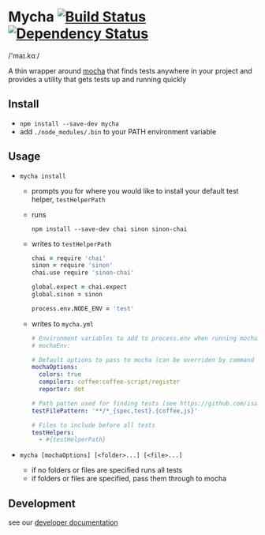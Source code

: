 # Mycha [![Build Status](https://travis-ci.org/Originate/mycha.svg?branch=master)](https://travis-ci.org/Originate/mycha) [![Dependency Status](https://david-dm.org/Originate/mycha.svg)](https://david-dm.org/Originate/mycha)

/'maɪ.kɑː/

A thin wrapper around [mocha](https://github.com/mochajs/mocha)
that finds tests anywhere in your project
and provides a utility that gets tests up and running quickly


## Install

* `npm install --save-dev mycha`
* add `./node_modules/.bin` to your PATH environment variable


## Usage

* `mycha install`
  * prompts you for where you would like to install your default test helper, `testHelperPath`

  * runs
    ```
    npm install --save-dev chai sinon sinon-chai
    ```

  * writes to `testHelperPath`
    ```coffee
    chai = require 'chai'
    sinon = require 'sinon'
    chai.use require 'sinon-chai'

    global.expect = chai.expect
    global.sinon = sinon

    process.env.NODE_ENV = 'test'
    ```

  * writes to `mycha.yml`
    ```yml
    # Environment variables to add to process.env when running mocha
    # mochaEnv:

    # Default options to pass to mocha (can be overriden by command line options)
    mochaOptions:
      colors: true
      compilers: coffee:coffee-script/register
      reporter: dot

    # Path patten used for finding tests (see https://github.com/isaacs/minimatch)
    testFilePattern: '**/*_{spec,test}.{coffee,js}'

    # Files to include before all tests
    testHelpers:
      - #{testHelperPath}
    ```

* `mycha [mochaOptions] [<folder>...] [<file>...]`
  * if no folders or files are specified runs all tests
  * if folders or files are specified, pass them through to mocha


## Development

see our [developer documentation](CONTRIBUTING.md)
